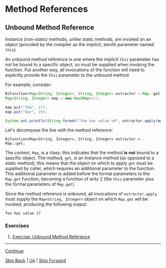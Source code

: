 # Method References

## Unbound Method Reference

Instance (non-static) methods, unlike static methods, are invoked on an object
(provided by the compiler as the implicit, zeroth parameter named `this`).

An unbound method reference is one where the implicit `this` parameter has *not*
be bound to a specific object, so must be supplied when invoking the function.
Put another way, all invocations of the function will need to explicitly provide
the `this` parameter to the unbound method.

For example, consider:

``` java
BiFunction<Map<String, Integer>, String, Integer> extractor = Map::get;
Map<String, Integer> map = new HashMap<>();

map.put("foo", 17);
map.put("bar", 19);

System.out.println(String.format("foo has value %d", extractor.apply(map, "foo")));
```

Let's decompose the line with the method reference:

```
BiFunction<Map<String, Integer>, String, Integer> extractor = Map::get;
```

The context, `Map`, is a class; this indicates that the method **is not** bound
to a specific object. The method, `get`, is an instance method (as opposed to a
static method); this means that the object on which to apply `get` must be
supplied by caller, which requires an additional parameter to the function. This
additional parameter is added before the formal parameters to the `Map.get`
function, becoming a function of arity 2 (the `this` parameter plus the formal
parameters of `Map.get`).

Since the method reference is unbound, all invocations of `extractor.apply` must
supply the `Map<String, Integer>` object on which `Map.get` will be invoked,
producing the following output:

```
foo has value 17
```

### Exercises

1. [Exercise: Unbound Method Reference](unbound_ex1.md)

---

[Continue](constructor.md)

[Skip Back](../lambda_expressions/start.md) | [Up](../start.md) | [Skip Forward](../optional/start.md)
